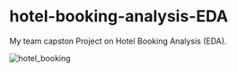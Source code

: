 # hotel-booking-analysis-EDA
My team capston Project on Hotel Booking Analysis (EDA). 



![hotel_booking](https://user-images.githubusercontent.com/76514358/174282834-ca4f502f-bca3-41fc-93b5-30fc6b5d05d7.jpeg)
